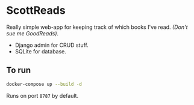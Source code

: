 # ScottReads

Really simple web-app for keeping track of which books I've read. *(Don't sue me
GoodReads)*.


- Django admin for CRUD stuff.
- SQLite for database.


## To run

```bash
docker-compose up --build -d
```

Runs on port `8787` by default.
